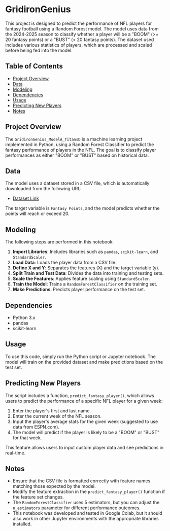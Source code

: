 # GridironGenius

This project is designed to predict the performance of NFL players for fantasy football using a Random Forest model. The model uses data from the 2024-2025 season to classify whether a player will be a "BOOM" (>= 20 fantasy points) or a "BUST" (< 20 fantasy points). The dataset used includes various statistics of players, which are processed and scaled before being fed into the model.

## Table of Contents
- [Project Overview](#project-overview)
- [Data](#data)
- [Modeling](#modeling)
- [Dependencies](#dependencies)
- [Usage](#usage)
- [Predicting New Players](#predicting-new-players)
- [Notes](#notes)

## Project Overview
The `GridironGenius_ModelA_TitansD` is a machine learning project implemented in Python, using a Random Forest Classifier to predict the fantasy performance of players in the NFL. The goal is to classify player performances as either "BOOM" or "BUST" based on historical data.

## Data
The model uses a dataset stored in a CSV file, which is automatically downloaded from the following URL:
- [Dataset Link](https://raw.githubusercontent.com/SIMBL742/GridironGenius/refs/heads/main/dataset_2024-2025_TitansD_QBP_.csv)

The target variable is `Fantasy Points`, and the model predicts whether the points will reach or exceed 20.

## Modeling
The following steps are performed in this notebook:
1. **Import Libraries**: Includes libraries such as `pandas`, `scikit-learn`, and `StandardScaler`.
2. **Load Data**: Loads the player data from a CSV file.
3. **Define X and Y**: Separates the features (X) and the target variable (y).
4. **Split Train and Test Data**: Divides the data into training and testing sets.
5. **Scale the Features**: Applies feature scaling using `StandardScaler`.
6. **Train the Model**: Trains a `RandomForestClassifier` on the training set.
7. **Make Predictions**: Predicts player performance on the test set.

## Dependencies
- Python 3.x
- pandas
- scikit-learn

## Usage
To use this code, simply run the Python script or Jupyter notebook. The model will train on the provided dataset and make predictions based on the test set. 

## Predicting New Players
The script includes a function, `predict_fantasy_player()`, which allows users to predict the performance of a specific NFL player for a given week:
1. Enter the player's first and last name.
2. Enter the current week of the NFL season.
3. Input the player's average stats for the given week (suggested to use data from ESPN.com).
4. The model will predict if the player is likely to be a "BOOM" or "BUST" for that week.

This feature allows users to input custom player data and see predictions in real-time.

## Notes
- Ensure that the CSV file is formatted correctly with feature names matching those expected by the model.
- Modify the feature extraction in the `predict_fantasy_player()` function if the feature set changes.
- The `RandomForestClassifier` uses 5 estimators, but you can adjust the `n_estimators` parameter for different performance outcomes.
- This notebook was developed and tested in Google Colab, but it should also work in other Jupyter environments with the appropriate libraries installed.
